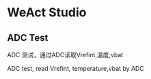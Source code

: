 # WeAct Studio
## ADC Test

ADC 测试，通过ADC读取Vrefint,温度,vbat

ADC test, read Vrefint, temperature,vbat by ADC